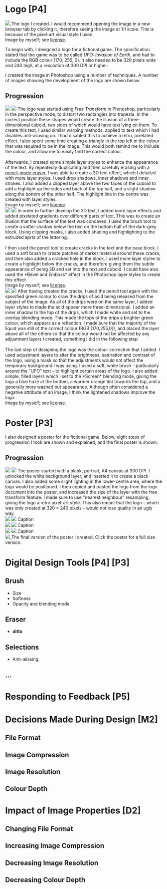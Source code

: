 # Logo [P4]

<div class="i r">
	<a href="/btec/img/30.2.1.png" target="_blank">		
		<img src="/btec/img/30.2.1.png">
	</a>
	The logo I created. I would recommend opening the image in a new browser tab by clicking it, therefore seeing the image at 1:1 scale. This is because of the pixel-art visual style I used.
	<div>Image by myself; see <a href="/btec/license">license</a>.</div>
</div>

To begin with, I designed a logo for a fictional game. The specification stated that the game was to be called *UFO: Invasion of Earth*, and had to include the RGB colour (170, 255, 0). It also needed to be 320 pixels wide and 240 high, at a resolution of 300 DPI or higher.

I created the image in Photoshop using a number of techniques. A number of images showing the development of the logo are shown below.

## Progression

<div class="i h">
	<img src="/btec/img/30.2.2.1.png">
	<img src="/btec/img/30.2.2.2.png">
	The logo was started using <em>Free Transform</em> in Photoshop, particularly in the perspective mode, to distort two rectangles into trapezia. In the correct position these shapes would create the illusion of a three-dimensional cuboid, two sides of which would have text lying on them. To create this text, I used similar warping methods, applied to text which I had disables anti-aliasing on. I had disabled this to achieve a retro, pixelated effect. I also spent some time creating a triangle in the top left in the colour that was required to be in the image. This would both remind me to include the colour, and allow me to easily find the correct colour.<br><br>Afterwards, I created some simple layer styles to enhance the appearance of the text. By repeatedly duplicating and then carefully erasing with a <a href="#3.2">pencil-mode eraser</a>, I was able to create a 3D text effect, which I detailed with more layer styles. I used drop shadows, inner shadows and inner strokes. I also added a clipped layer above the two faces of the cuboid to add a highlight up the sides and back of the top half, and a slight shadow along the bottom of the other half. The highlight line in the centre was created with layer styles.
	<div>Image by myself; see <a href="/btec/license">license</a>.</div>
</div>
<div class="i h">
	<img src="/btec/img/30.2.2.3.png">
	<img src="/btec/img/30.2.2.4.png">
	In order to further develop the 3D text, I added more layer effects and added pixelated gradients over different parts of text. This was to create an illusion that the surface of the text was concaved. I used the brush tool to create a softer shadow below the text on the bottom half of the dark-grey block. Using clipping masks, I also added shading and highlighting to the extruded aprts of the lettering.<br><br>I then used the pencil tool to create cracks in the text and the base block. I used a soft brush to create patches of darker material around these cracks, and then also added a cracked hole in the block. I used more layer styles to create a highlight below the cracks, and therefore giving them the subtle appearance of being 3D and set into the text and cuboid. I could have also used the *Bevel and Emboss* effect in the Photoshop layer styles to create this effect.
	<div>Image by myself; see <a href="/btec/license">license</a>.</div>
</div>
<div class="i h">
	<img src="/btec/img/30.2.2.5.png">
	<img src="/btec/img/30.2.2.6.png">
	After having created the cracks, I used the pencil tool again with the specified green colour to draw the drips of acid being released from the subject of the image. As all of the drips were on the same layer, I added layer styles to made the acid appear more three-dimensional. I added an inner shadow to the top of the drips, which I made white and set to the overlay blending mode. This made the tops of the drips a brighter green colour, which appears as a reflection. I made sure that the majority of the liquid was still of the correct colour (RGB [170,255,0]), and placed the layer above all of the others so that the colour would not be affected by any adjustment layers I created, something I did in the following step<br><br>The last step of designing the logo was the colour correction that I added. I used adjustment layers to alter the brightness, saturation and contrast of the logo, using a mask so that the adjustments would not affect the temporary background I was using. I used a soft, white brush &ndash; particularly around the "UFO" text &ndash; to highlight certain areas of the logo. I also added simple, filled layers which I set to the *Screen* blending mode, giving the logo a blue haze at the bottom, a warmer orange tint towards the top, and a generally more washed out appearance. Although often considered a negative attribute of an image, I think the lightened shadows improve the logo.
	<div>Image by myself; see <a href="/btec/license">license</a>.</div>
</div>

# Poster [P3]

I also designed a poster for the fictional game. Below, eight steps of progression I took are shown and explained, and the final poster is shown.

## Progression

<div class="i h">
	<img src="/btec/img/30.2.3.1.jpg">
	<img src="/btec/img/30.2.3.2.jpg">
	The poster started with a blank, portrait, A4 canvas at 300 DPI. I unlocked the white background layer, and inserted it to create a black canvas. I also added some slight lighting in the lower-centre area, where the logo would be positioned. I then copied and pasted the logo from the logo document into the poster, and increased the size of the layer with the free transform feature. I made sure to use "nearest neighbour" resampling, giving the logo a retro pixel-art style. This also meant that the logo &ndash; which was only created at 320 &times; 240 pixels &ndash; would not lose quality in an ugly way.
</div>
<div class="i h">
	<img src="/btec/img/30.2.3.3.jpg">
	<img src="/btec/img/30.2.3.4.jpg">
	Caption
</div>
<div class="i h">
	<img src="/btec/img/30.2.3.5.jpg">
	<img src="/btec/img/30.2.3.6.jpg">
	Caption
</div>
<div class="i h">
	<img src="/btec/img/30.2.3.7.jpg">
	<img src="/btec/img/30.2.3.8.jpg">
	Caption
</div>

<div class="i">
	<a href="/btec/img/30.2.4.jpg" target="_blank">
		<img src="/btec/img/30.2.4.jpg">
	</a>
	The final version of the poster I created. Click the poster for a full size version.
</div>

# Digital Design Tools [P4] [P3]

## Brush

* Size
* Softness
* Opacity and blending mode

## Eraser

* **ditto**

## Selections

* Anti-aliasing

## ...

# Responding to Feedback [P5]

# Decisions Made During Design [M2]

## File Format

## Image Compression

## Image Resolution

## Colour Depth

# Impact of Image Properties [D2]

## Changing File Format

## Increasing Image Compression

## Decreasing Image Resolution

## Decreasing Colour Depth
